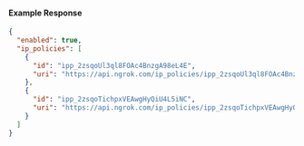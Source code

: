 <!-- Code generated for API Clients. DO NOT EDIT. -->

#### Example Response

```json
{
  "enabled": true,
  "ip_policies": [
    {
      "id": "ipp_2zsqoUl3ql8FOAc4BnzgA98eL4E",
      "uri": "https://api.ngrok.com/ip_policies/ipp_2zsqoUl3ql8FOAc4BnzgA98eL4E"
    },
    {
      "id": "ipp_2zsqoTichpxVEAwgHyQiU4L5iNC",
      "uri": "https://api.ngrok.com/ip_policies/ipp_2zsqoTichpxVEAwgHyQiU4L5iNC"
    }
  ]
}
```
